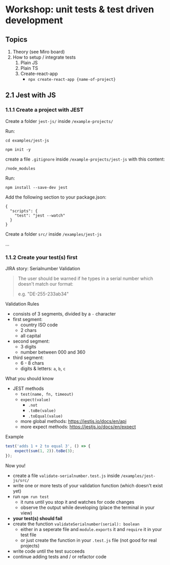 # Workshop: unit tests & test driven development

## Topics

1. Theory (see Miro board)
1. How to setup / integrate tests
    1. Plain JS
    1. Plain TS
    1. Create-react-app
        - `npx create-react-app {name-of-project}`

## 2.1 Jest with JS

### 1.1.1 Create a project with JEST

Create a folder `jest-js/` inside `/example-projects/`

Run:

```
cd examples/jest-js
```

```
npm init -y
```

create a file `.gitignore` inside `/example-projects/jest-js` with this content:

```
/node_modules
```

Run:

```
npm install --save-dev jest
```

Add the following section to your package.json:

```
{
  "scripts": {
    "test": "jest --watch"
  }
}
```

Create a folder `src/` inside `/examples/jest-js`

...

### 1.1.2 Create your test(s) first

JIRA story: Serialnumber Validation

> The user should be warned if he types in a serial number which doesn't match our format:
>
> e.g. "DE-255-233ab34"

Validation Rules

-   consists of 3 segments, divided by a `-` character
-   first segment:
    -   country ISO code
    -   2 chars
    -   all capital
-   second segment:
    -   3 digits
    -   number between 000 and 360
-   third segment:
    -   6 - 8 chars
    -   digits & letters: `a`, `b`, `c`

What you should know

-   JEST methods
    -   `test(name, fn, timeout)`
    -   `expect(value)`
        -   `.not`
        -   `.toBe(value)`
        -   `.toEqual(value)`
    -   more global methods: https://jestjs.io/docs/en/api
    -   more expect methods: https://jestjs.io/docs/en/expect

Example

```js
test('adds 1 + 2 to equal 3', () => {
    expect(sum(1, 2)).toBe(3);
});
```

Now you!

-   create a file `validate-serialnumber.test.js` inside `/examples/jest-js/src/`
-   write one or more tests of your validation function (which doesn't exist yet)
-   run `npm run test`
    -   it runs until you stop it and watches for code changes
    -   observe the output while developing (place the terminal in your view)
-   **your test(s) should fail**
-   create the function `validateSerialnumber(serial): boolean`
    -   either in a seperate file and `module.exports` it and `require` it in your test file
    -   or just create the function in your `.test.js` file (not good for real projects)
-   write code until the test succeeds
-   continue adding tests and / or refactor code
